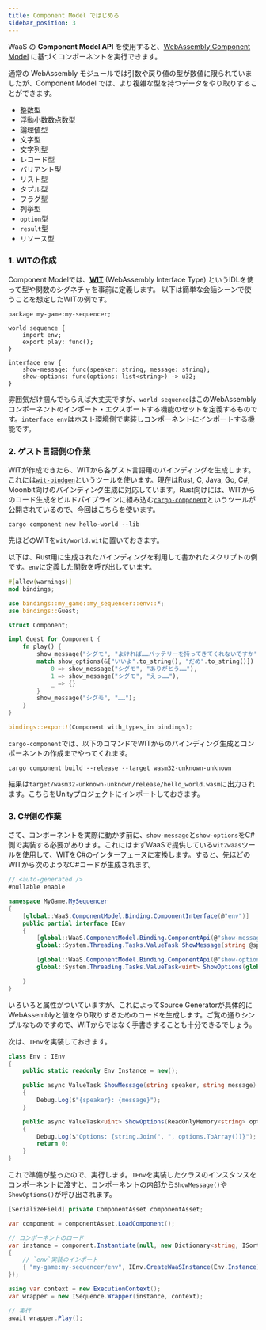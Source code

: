 ```yaml
---
title: Component Model ではじめる
sidebar_position: 3
---
```


WaaS の **Component Model API** を使用すると、[WebAssembly Component Model](https://component-model.bytecodealliance.org/) に基づくコンポーネントを実行できます。

通常の WebAssembly モジュールでは引数や戻り値の型が数値に限られていましたが、Component Model では、より複雑な型を持つデータをやり取りすることができます。

- 整数型
- 浮動小数数点数型
- 論理値型
- 文字型
- 文字列型
- レコード型
- バリアント型
- リスト型
- タプル型
- フラグ型
- 列挙型
- `option`型
- `result`型
- リソース型

### 1. WITの作成

Component Modelでは、[**WIT**](https://component-model.bytecodealliance.org/design/wit.html) (WebAssembly Interface Type) というIDLを使って型や関数のシグネチャを事前に定義します。
以下は簡単な会話シーンで使うことを想定したWITの例です。

```wit
package my-game:my-sequencer;

world sequence {
    import env;
    export play: func();
}

interface env {
    show-message: func(speaker: string, message: string);
    show-options: func(options: list<string>) -> u32;
}
```

雰囲気だけ掴んでもらえば大丈夫ですが、`world sequence`はこのWebAssemblyコンポーネントのインポート・エクスポートする機能のセットを定義するものです。`interface env`はホスト環境側で実装しコンポーネントにインポートする機能です。

### 2. ゲスト言語側の作業

WITが作成できたら、WITから各ゲスト言語用のバインディングを生成します。これには[`wit-bindgen`](https://github.com/bytecodealliance/wit-bindgen)というツールを使います。現在はRust, C, Java, Go, C#, Moonbit向けのバインディング生成に対応しています。Rust向けには、WITからのコード生成をビルドパイプラインに組み込む[`cargo-component`](https://github.com/bytecodealliance/cargo-component)というツールが公開されているので、今回はこちらを使います。

```
cargo component new hello-world --lib
```

先ほどのWITを`wit/world.wit`に置いておきます。

以下は、Rust用に生成されたバインディングを利用して書かれたスクリプトの例です。`env`に定義した関数を呼び出しています。

```rust
#[allow(warnings)]
mod bindings;

use bindings::my_game::my_sequencer::env::*;
use bindings::Guest;

struct Component;

impl Guest for Component {
    fn play() {
        show_message("シグモ", "よければ……バッテリーを持ってきてくれないですか");
        match show_options(&["いいよ".to_string(), "だめ".to_string()]) {
            0 => show_message("シグモ", "ありがとう……"),
            1 => show_message("シグモ", "えっ……"),
            _ => {}
        }
        show_message("シグモ", "……");
    }
}

bindings::export!(Component with_types_in bindings);
```

`cargo-component`では、以下のコマンドでWITからのバインディング生成とコンポーネントの作成までやってくれます。

```
cargo component build --release --target wasm32-unknown-unknown
```

結果は`target/wasm32-unknown-unknown/release/hello_world.wasm`に出力されます。こちらをUnityプロジェクトにインポートしておきます。

### 3. C#側の作業

さて、コンポーネントを実際に動かす前に、`show-message`と`show-options`をC#側で実装する必要があります。これにはまずWaaSで提供している`wit2waas`ツールを使用して、WITをC#のインターフェースに変換します。すると、先ほどのWITから次のようなC#コードが生成されます。

```cs
// <auto-generated />
#nullable enable

namespace MyGame.MySequencer
{
    [global::WaaS.ComponentModel.Binding.ComponentInterface(@"env")]
    public partial interface IEnv
    {
        [global::WaaS.ComponentModel.Binding.ComponentApi(@"show-message")]
        global::System.Threading.Tasks.ValueTask ShowMessage(string @speaker, string @message);

        [global::WaaS.ComponentModel.Binding.ComponentApi(@"show-options")]
        global::System.Threading.Tasks.ValueTask<uint> ShowOptions(global::System.ReadOnlyMemory<string> @options);

    }
}
```

いろいろと属性がついていますが、これによってSource Generatorが具体的にWebAssemblyと値をやり取りするためのコードを生成します。ご覧の通りシンプルなものですので、WITからではなく手書きすることも十分できるでしょう。

次は、`IEnv`を実装しておきます。

```cs
class Env : IEnv
{
    public static readonly Env Instance = new();

    public async ValueTask ShowMessage(string speaker, string message)
    {
        Debug.Log($"{speaker}: {message}");
    }

    public async ValueTask<uint> ShowOptions(ReadOnlyMemory<string> options)
    {
        Debug.Log($"Options: {string.Join(", ", options.ToArray())}");
        return 0;
    }
}
```

これで準備が整ったので、実行します。`IEnv`を実装したクラスのインスタンスをコンポーネントに渡すと、コンポーネントの内部から`ShowMessage()`や`ShowOptions()`が呼び出されます。

```cs
[SerializeField] private ComponentAsset componentAsset;

var component = componentAsset.LoadComponent();

// コンポーネントのロード
var instance = component.Instantiate(null, new Dictionary<string, ISortedExportable>()
{
    // `env`実装のインポート
    { "my-game:my-sequencer/env", IEnv.CreateWaaSInstance(Env.Instance) }
});

using var context = new ExecutionContext();
var wrapper = new ISequence.Wrapper(instance, context);

// 実行
await wrapper.Play();
```
